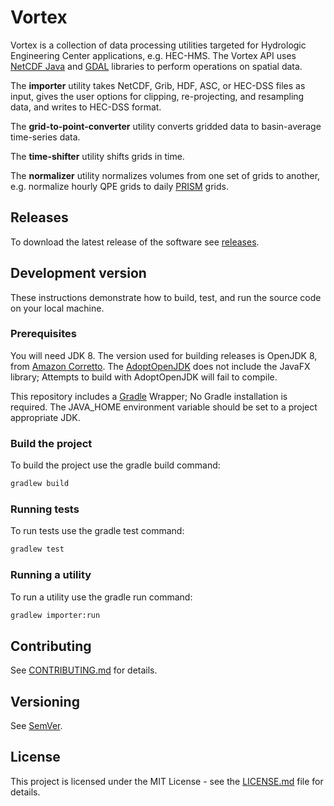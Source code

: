 # Vortex

Vortex is a collection of data processing utilities targeted for Hydrologic Engineering Center applications, e.g. HEC-HMS. The Vortex API uses [NetCDF Java](https://www.unidata.ucar.edu/software/thredds/current/netcdf-java/) and [GDAL](https://gdal.org/) libraries to perform operations on spatial data.

The **importer** utility takes NetCDF, Grib, HDF, ASC, or HEC-DSS files as input, gives the user options for clipping, re-projecting, and resampling data, and writes to HEC-DSS format. 

The **grid-to-point-converter** utility converts gridded data to basin-average time-series data.

The **time-shifter** utility shifts grids in time.

The **normalizer** utility normalizes volumes from one set of grids to another, e.g. normalize hourly QPE grids to daily [PRISM](http://www.prism.oregonstate.edu/) grids.

## Releases

To download the latest release of the software see [releases](https://github.com/HydrologicEngineeringCenter/Vortex/releases).

## Development version

These instructions demonstrate how to build, test, and run the source code on your local machine.  

### Prerequisites

You will need JDK 8.  The version used for building releases is OpenJDK 8, from [Amazon Corretto](https://docs.aws.amazon.com/corretto/latest/corretto-8-ug/what-is-corretto-8.html). The [AdoptOpenJDK](https://adoptopenjdk.net/) does not include the JavaFX library; Attempts to build with AdoptOpenJDK will fail to compile.

This repository includes a [Gradle](https://gradle.org/) Wrapper; No Gradle installation is required. The JAVA_HOME environment variable should be set to a project appropriate JDK.

### Build the project

To build the project use the gradle build command:

```bat
gradlew build
```

### Running tests

To run tests use the gradle test command:

```bat
gradlew test
```

### Running a utility

To run a utility use the gradle run command:

```bat
gradlew importer:run
```

## Contributing

See [CONTRIBUTING.md](https://github.com/HydrologicEngineeringCenter/Vortex/blob/master/CONTRIBUTING.md) for details.

## Versioning

See [SemVer](http://semver.org/). 

## License

This project is licensed under the MIT License - see the [LICENSE.md](LICENSE.md) file for details.
